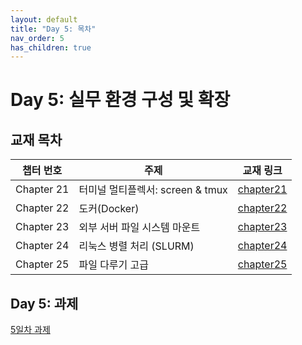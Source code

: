 ```yaml
---
layout: default
title: "Day 5: 목차"
nav_order: 5
has_children: true
---
```


# Day 5: 실무 환경 구성 및 확장

## 교재 목차

| 챕터 번호  | 주제                                   | 교재 링크               |
|------------|----------------------------------------|--------------------------|
| Chapter 21 | 터미널 멀티플렉서: screen & tmux       | [chapter21](chapter21/)  |
| Chapter 22 | 도커(Docker)                           | [chapter22](chapter22/)  |
| Chapter 23 | 외부 서버 파일 시스템 마운트           | [chapter23](chapter23/)  |
| Chapter 24 | 리눅스 병렬 처리 (SLURM)               | [chapter24](chapter24/)  |
| Chapter 25 | 파일 다루기 고급                       | [chapter25](chapter25/)  |


## Day 5: 과제

[5일차 과제](homework/)